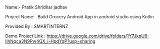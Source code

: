 Name:- Pratik Shridhar jadhav

Project Name:- Build Grocery Android App in android studio using Kotlin.

Provided By : SMARTINTERNZ 

Demo Project Link : https://drive.google.com/drive/folders/1Y7JkpU9-IIhNqca3N9Pw4QX_i-HpdYqP?usp=sharing
